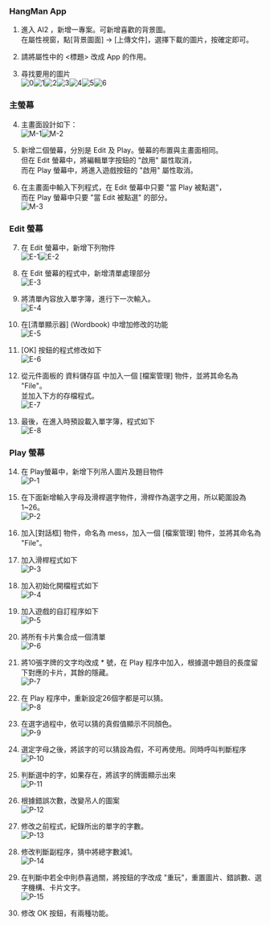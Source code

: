 ### HangMan App
1. 進入 AI2 ，新增一專案。可新增喜歡的背景圖。<br>
在屬性視窗，點[背景圖面] -> [上傳文件]，選擇下載的圖片，按確定即可。

2. 請將屬性中的 <標題> 改成 App 的作用。

3. 尋找要用的圖片<br>
![0](0.png)![1](1.png)![2](2.png)![3](3.png)![4](4.png)![5](5.png)![6](6.png)

### 主螢幕

4. 主畫面設計如下：<br>
![M-1](M-1.PNG)![M-2](M-2.PNG)

5. 新增二個螢幕，分別是 Edit 及 Play。螢幕的布置與主畫面相同。<br>
   但在 Edit 螢幕中，將編輯單字按鈕的 "啟用" 屬性取消，<br>
   而在 Play 螢幕中，將進入遊戲按鈕的 "啟用" 屬性取消。

6. 在主畫面中輸入下列程式，在 Edit 螢幕中只要 "當 Play 被點選"，<br>
   而在 Play 螢幕中只要 "當 Edit 被點選" 的部分。<br>
   ![M-3](M-3.PNG)

### Edit 螢幕

7. 在 Edit 螢幕中，新增下列物件<br>
   ![E-1](E-1.PNG)![E-2](E-2.PNG)
   
8. 在 Edit 螢幕的程式中，新增清單處理部分<br>
   ![E-3](E-3.PNG)

9. 將清單內容放入單字簿，進行下一次輸入。<br>
   ![E-4](E-4.PNG)

10. 在[清單顯示器] (Wordbook) 中增加修改的功能<br>
   ![E-5](E-5.PNG)

11. [OK] 按鈕的程式修改如下<br>
   ![E-6](E-6.PNG)

12. 從元件面板的 資料儲存區 中加入一個 [檔案管理] 物件，並將其命名為 "File"。<br>
    並加入下方的存檔程式。<br>
   ![E-7](E-7.PNG)
    
13. 最後，在進入時預設載入單字簿，程式如下<br>
   ![E-8](E-8.PNG)

### Play 螢幕

14. 在 Play螢幕中，新增下列吊人圖片及題目物件<br>
   ![P-1](P-1.PNG)
   
15. 在下面新增輸入字母及滑桿選字物件，滑桿作為選字之用，所以範圍設為1~26。<br>
   ![P-2](P-2.PNG)

16. 加入[對話框] 物件，命名為 mess，加入一個 [檔案管理] 物件，並將其命名為 "File"。

17. 加入滑桿程式如下 <br>
   ![P-3](P-3.PNG)
   
18. 加入初始化開檔程式如下 <br>
   ![P-4](P-4.PNG)

19. 加入遊戲的自訂程序如下 <br>
   ![P-5](P-5.PNG)

20. 將所有卡片集合成一個清單<br>
   ![P-6](P-6.PNG)
   
21. 將10張字牌的文字均改成 * 號，在 Play 程序中加入，根據選中題目的長度留下對應的卡片，其餘的隱藏。 <br>
   ![P-7](P-7.PNG)

22. 在 Play 程序中，重新設定26個字都是可以猜。 <br>
   ![P-8](P-8.PNG)

23. 在選字過程中，依可以猜的真假值顯示不同顏色。 <br>
   ![P-9](P-9.PNG)
   
24. 選定字母之後，將該字的可以猜設為假，不可再使用。同時呼叫判斷程序 <br>
   ![P-10](P-10.PNG)

25. 判斷選中的字，如果存在，將該字的牌面顯示出來 <br>
   ![P-11](P-11.PNG)

26. 根據錯誤次數，改變吊人的圖案 <br>
   ![P-12](P-12.PNG)

27. 修改之前程式，紀錄所出的單字的字數。<br>
   ![P-13](P-13.PNG)
    
28. 修改判斷副程序，猜中將總字數減1。<br>
   ![P-14](P-14.PNG)

29. 在判斷中若全中則恭喜過關，將按鈕的字改成 "重玩"，重置圖片、錯誤數、選字機構、卡片文字。<br>
   ![P-15](P-15.PNG)
   
30. 修改 OK 按鈕，有兩種功能。   
